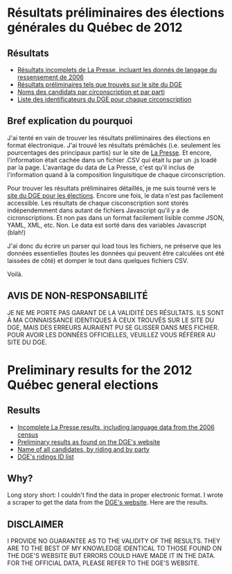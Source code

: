 ﻿Résultats préliminaires des élections générales du Québec de 2012
=================================================================

Résultats
---------
* [Résultats incomplets de La Presse, incluant les donnés de langage du ressensement de 2006](https://github.com/joce/2012-quebec-election-partial-results/blob/master/LaPresse_data_2012.csv)
* [Résultats préliminaires tels que trouvés sur le site du DGE](https://github.com/joce/2012-quebec-election-partial-results/blob/master/qc2012_resultats.csv)
* [Noms des candidats par circonscription et par parti](https://github.com/joce/2012-quebec-election-partial-results/blob/master/qc2012_candidats.csv)
* [Liste des identificateurs du DGE pour chaque circonscription](https://github.com/joce/2012-quebec-election-partial-results/blob/master/circonscriptions.csv)

Bref explication du pourquoi
----------------------------
J'ai tenté en vain de trouver les résultats préliminaires des élections en format électronique. J'ai trouvé les résultats prémâchés (i.e. seulement les pourcentages des principaux partis) 
sur le site de [La Presse](http://www.lapresse.ca/actualites/elections-quebec-2012/analysez-les-resultats-du-scrutin-quebec-2012/). Et encore, l'information était cachée dans un fichier .CSV
qui était lu par un .js loadé par la page. L'avantage du data de La Presse, c'est qu'il inclus de l'information quand à la composition linguisitique de chaque circonscription.

Pour trouver les résultats préliminaires détaillés, je me suis tourné vers le [site du DGE pour les élections](http://monvote.qc.ca/fr/resultatsPreliminaires.asp). Encore une fois, le data n'est pas
facilement accessible. Les résultats de chaque cisconscription sont storés indépendemment dans autant de fichiers Javascript qu'il y a de cicronscriptions. Et non pas dans un format facilement
lisible comme JSON, YAML, XML, etc. Non. Le data est sorté dans des variables Javascript (blah!)

J'ai donc du écrire un parser qui load tous les fichiers, ne préserve que les données essentielles (toutes les données qui peuvent être calculées ont été laissées de côté) et domper le tout
dans quelques fichiers CSV.

Voilà.

AVIS DE NON-RESPONSABILITÉ
--------------------------

JE NE ME PORTE PAS GARANT DE LA VALIDITÉ DES RÉSULTATS. ILS SONT À MA CONNAISSANCE IDENTIQUES À CEUX TROUVÉS SUR LE SITE DU DGE, MAIS DES ERREURS AURAIENT PU SE GLISSER DANS MES FICHIER.
POUR AVOIR LES DONNÉES OFFICIELLES, VEUILLEZ VOUS RÉFÉRER AU SITE DU DGE.


Preliminary results for the 2012 Québec general elections
=========================================================

Results
-------
* [Incomplete La Presse results, including language data from the 2006 census](https://github.com/joce/2012-quebec-election-partial-results/blob/master/LaPresse_data_2012.csv)
* [Preliminary results as found on the DGE's website](https://github.com/joce/2012-quebec-election-partial-results/blob/master/qc2012_resultats.csv)
* [Name of all candidates, by riding and by party](https://github.com/joce/2012-quebec-election-partial-results/blob/master/qc2012_candidats.csv)
* [DGE's ridings ID list](https://github.com/joce/2012-quebec-election-partial-results/blob/master/circonscriptions.csv)

Why?
----

Long story short: I couldn't find the data in proper electronic format. I wrote a scraper to get the data from the [DGE's website](http://monvote.qc.ca/en/resultatsPreliminaires.asp). Here are the results.

DISCLAIMER
----------

I PROVIDE NO GUARANTEE AS TO THE VALIDITY OF THE RESULTS. THEY ARE TO THE BEST OF MY KNOWLEDGE IDENTICAL TO THOSE FOUND ON THE DGE'S WEBSITE BUT ERRORS COULD HAVE MADE IT IN THE DATA. FOR THE 
OFFICIAL DATA, PLEASE REFER TO THE DGE'S WEBSITE.
